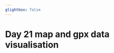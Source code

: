 ```yaml
---
glightbox: false
---
```


# Day 21 map and gpx data visualisation

<style> #map { width: auto; height: 400px; margin: 0;} </style>

<div id="map"></div>

<script> 
var mygpxurl = "/f3/en/assets/gpx/GPX21.gpx";
</script>

<script src="/f3/en/javascripts/mygpx.js"> </script>
